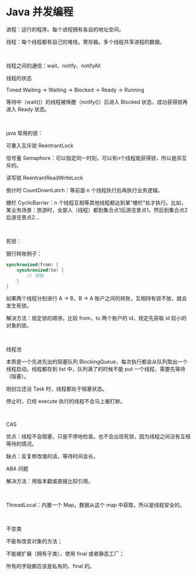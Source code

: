 # Java 并发编程



进程：运行的程序。每个进程拥有各自的地址空间。

线程：每个线程都有自己的堆栈，寄存器。多个线程共享进程的数据。

​    

线程之间的通信：wait、notify、notifyAll

线程的状态

Timed Waiting -> Waiting -> Blocked -> Ready -> Running

等待中（wait()）的线程被唤醒（notify()）后进入 Blocked 状态，成功获得锁再进入 Ready 状态。

​    

java 常用的锁： 

可重入互斥锁 ReentrantLock

信号量 Semaphore：可以指定同一时刻，可以有n个线程能获得锁，所以是非互斥的。

读写锁 ReentrantReadWriteLock

倒计时 CountDownLatch：等前面 n 个线程执行后再执行业务逻辑。

栅栏 CyclicBarrier：n 个线程互相等其他线程都达到某"栅栏"处才执行。比如，某业务场景：旅游时，全部人（线程）都到集合点1后游览景点1，然后到集合点2后游览景点2...

​    

死锁：

银行转账例子：

```java
synchronized(from) {
	synchronized(to) {
		// 转账
	}
}
```

如果两个线程分别进行 A -> B，B -> A 账户之间的转账，互相持有锁不放，就会发生死锁。

解决方法：规定锁的顺序。比较 from，to 两个账户的 id，规定先获取 id 较小的对象的锁。

​    

线程池

本质是一个先进先出的阻塞队列 BlockingQueue，每次执行都会从队列取出一个线程启动。线程都存到 list 中，队列满了的时候不能 put 一个线程，需要先等待（阻塞）。

刚创立还没 Task 时，线程都处于阻塞状态。

停止时，已经 execute 执行的线程不会马上被打断。

​    

CAS

优点：线程不会阻塞，只是不停地检查。也不会出现死锁，因为线程之间没有互相等待的情况。

缺点：反复修改值的话，等待时间会长。

ABA 问题

解决方法：用版本戳或直接比较引用。

​    

ThreadLocal：内置一个 Map，数据从这个 map 中获取，所以是线程安全的。

​    

不变类

不能有改变对象的方法；

不能被扩展（拥有子类），使用 final 或者静态工厂；

所有的字段都应该是私有的、final 的。


